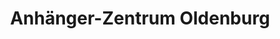 ---
title: "Anhänger-Zentrum Oldenburg"
url: /oldenburg/anhaenger-zentrum-oldenburg/
shop: Autohaus
---